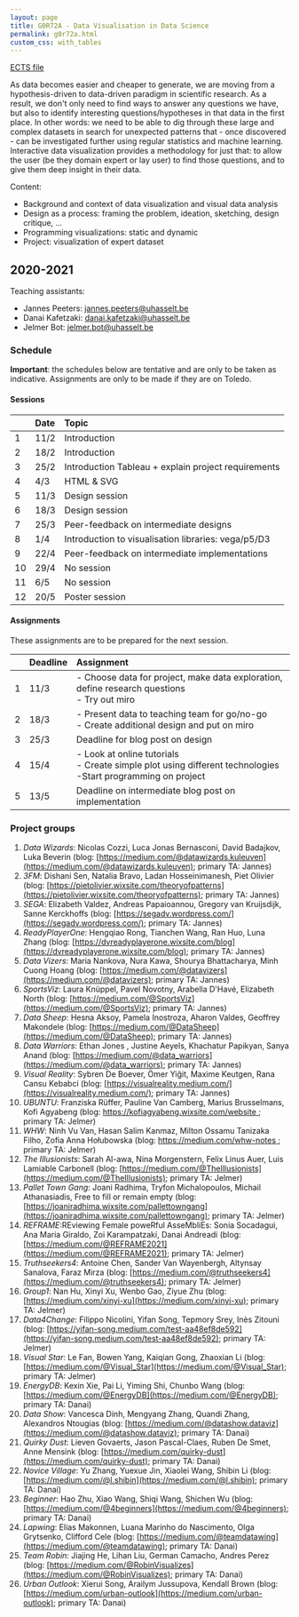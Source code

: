 ```yaml
---
layout: page
title: G0R72A - Data Visualisation in Data Science
permalink: g0r72a.html
custom_css: with_tables
---
```

[ECTS file](https://onderwijsaanbod.kuleuven.be/syllabi/e/G0R72AE.htm)

As data becomes easier and cheaper to generate, we are moving from a hypothesis-driven to data-driven paradigm in scientific research. As a result, we don't only need to find ways to answer any questions we have, but also to identify interesting questions/hypotheses in that data in the first place. In other words: we need to be able to dig through these large and complex datasets in search for unexpected patterns that - once discovered - can be investigated further using regular statistics and machine learning. Interactive data visualization provides a methodology for just that: to allow the user (be they domain expert or lay user) to find those questions, and to give them deep insight in their data.

Content:
* Background and context of data visualization and visual data analysis
* Design as a process: framing the problem, ideation, sketching, design critique, ...
* Programming visualizations: static and dynamic
* Project: visualization of expert dataset

## 2020-2021

Teaching assistants:
- Jannes Peeters: jannes.peeters@uhasselt.be
- Danai Kafetzaki: danai.kafetzaki@uhasselt.be
- Jelmer Bot: jelmer.bot@uhasselt.be

### Schedule

**Important**: the schedules below are tentative and are only to be taken as indicative. Assignments are only to be made if they are on Toledo.

#### Sessions

| | Date | Topic |
|:--|:--|:--|
| 1 | 11/2 | Introduction
| 2 | 18/2 | Introduction
| 3 | 25/2 | Introduction Tableau + explain project requirements
| 4 | 4/3 | HTML & SVG
| 5 | 11/3 | Design session
| 6 | 18/3 | Design session
| 7 | 25/3 | Peer-feedback on intermediate designs
| 8 | 1/4 | Introduction to visualisation libraries: vega/p5/D3
| 9 | 22/4 | Peer-feedback on intermediate implementations
| 10 | 29/4 | No session
| 11 | 6/5 | No session
| 12 | 20/5 | Poster session

#### Assignments
These assignments are to be prepared for the next session.

| | Deadline | Assignment |
|:--|:--|:--|
| 1 | 11/3 | - Choose data for project, make data exploration, define research questions<br>- Try out miro |
| 2 | 18/3 | - Present data to teaching team for go/no-go<br>- Create additional design and put on miro |
| 3 | 25/3 | Deadline for blog post on design |
| 4 | 15/4 | - Look at online tutorials<br>- Create simple plot using different technologies<br>-Start programming on project |
| 5 | 13/5 | Deadline on intermediate blog post on implementation |

### Project groups

1. _Data Wizards_: Nicolas Cozzi, Luca Jonas Bernasconi, David Badajkov, Luka Beverin (blog: [https://medium.com/@datawizards.kuleuven](https://medium.com/@datawizards.kuleuven); primary TA: Jannes)
1. _3FM_: Dishani Sen, Natalia Bravo, Ladan Hosseinimanesh, Piet Olivier (blog: [https://pietolivier.wixsite.com/theoryofpatterns](https://pietolivier.wixsite.com/theoryofpatterns); primary TA: Jannes)
1. _SEGA_: Elizabeth Valdez, Andreas Papaioannou, Gregory van Kruijsdijk, Sanne Kerckhoffs (blog: [https://segadv.wordpress.com/](https://segadv.wordpress.com/); primary TA: Jannes)
1. _ReadyPlayerOne_: Hengqiao Rong, Tianchen Wang, Ran Huo, Luna Zhang (blog: [https://dvreadyplayerone.wixsite.com/blog](https://dvreadyplayerone.wixsite.com/blog); primary TA: Jannes)
1. _Data Vizers_: Maria Nankova, Nura Kawa, Shourya Bhattacharya, Minh Cuong Hoang (blog: [https://medium.com/@datavizers](https://medium.com/@datavizers); primary TA: Jannes)
1. _SportsViz_: Laura Knüppel, Pavel Novotny, Arabella D'Havé, Elizabeth North (blog: [https://medium.com/@SportsViz](https://medium.com/@SportsViz); primary TA: Jannes)
1. _Data Sheep_: Hesna Aksoy, Pamela Inostroza, Aharon Valdes, Geoffrey Makondele (blog: [https://medium.com/@DataSheep](https://medium.com/@DataSheep); primary TA: Jannes)
1. _Data Warriors_: Ethan Jones , Justine Aeyels, Khachatur Papikyan, Sanya Anand (blog: [https://medium.com/@data_warriors](https://medium.com/@data_warriors); primary TA: Jannes)
1. _Visual Reality_: Sybren De Boever, Ömer Yiğit, Maxime Keutgen, Rana Cansu Kebabci (blog: [https://visualreality.medium.com/](https://visualreality.medium.com/); primary TA: Jannes)
1. _UBUNTU_: Franziska Rüffer, Pauline Van Camberg, Marius Brusselmans, Kofi Agyabeng (blog: [https://kofiagyabeng.wixsite.com/website ](https://kofiagyabeng.wixsite.com/website ); primary TA: Jelmer)
1. _WHW_: Ninh Vu Van, Hasan Salim Kanmaz, Milton Ossamu Tanizaka Filho, Zofia Anna Hołubowska (blog: [https://medium.com/whw-notes ](https://medium.com/whw-notes ); primary TA: Jelmer)
1. _The Illusionists_: Sarah Al-awa, Nina Morgenstern, Felix Linus Auer, Luis Lamiable Carbonell (blog: [https://medium.com/@TheIllusionists](https://medium.com/@TheIllusionists); primary TA: Jelmer)
1. _Pallet Town Gang_: Joani Radhima, Tryfon Michalopoulos, Michail Athanasiadis, Free to fill or remain empty (blog: [https://joaniradhima.wixsite.com/pallettowngang](https://joaniradhima.wixsite.com/pallettowngang); primary TA: Jelmer)
1. _REFRAME_:REviewing Female poweRful AsseMbliEs: Sonia Socadagui, Ana Maria Giraldo, Zoi Karampatzaki, Danai Andreadi (blog: [https://medium.com/@REFRAME2021](https://medium.com/@REFRAME2021); primary TA: Jelmer)
1. _Truthseekers4_: Antoine Chen, Sander Van Wayenbergh, Altynsay Sanalova, Faraz Mirza (blog: [https://medium.com/@truthseekers4](https://medium.com/@truthseekers4); primary TA: Jelmer)
1. _Group1_: Nan Hu, Xinyi Xu, Wenbo Gao, Ziyue Zhu (blog: [https://medium.com/xinyi-xu](https://medium.com/xinyi-xu); primary TA: Jelmer)
1. _Data4Change_: Filippo Nicolini, Yifan Song, Tepmory Srey, Inès Zitouni (blog: [https://yifan-song.medium.com/test-aa48ef8de592](https://yifan-song.medium.com/test-aa48ef8de592); primary TA: Jelmer)
1. _Visual Star_: Le Fan, Bowen Yang, Kaiqian Gong, Zhaoxian Li (blog: [https://medium.com/@Visual_Star](https://medium.com/@Visual_Star); primary TA: Jelmer)
1. _EnergyDB_: Kexin Xie, Pai Li, Yiming Shi, Chunbo Wang (blog: [https://medium.com/@EnergyDB](https://medium.com/@EnergyDB); primary TA: Danai)
1. _Data Show_: Vancesca Dinh, Mengyang Zhang, Quandi Zhang, Alexandros Ntougias (blog: [https://medium.com/@datashow.dataviz](https://medium.com/@datashow.dataviz); primary TA: Danai)
1. _Quirky Dust_: Lieven Govaerts, Jason Pascal-Claes, Ruben De Smet, Anne Mensink (blog: [https://medium.com/quirky-dust](https://medium.com/quirky-dust); primary TA: Danai)
1. _Novice Village_: Yu Zhang, Yuexue Jin, Xiaolei Wang, Shibin Li (blog: [https://medium.com/@l.shibin](https://medium.com/@l.shibin); primary TA: Danai)
1. _Beginner_: Hao Zhu, Xiao Wang, Shiqi Wang, Shichen Wu (blog: [https://medium.com/@4beginners](https://medium.com/@4beginners); primary TA: Danai)
1. _Lapwing_: Elias Makonnen, Luana Marinho do Nascimento, Olga Grytsenko, Clifford Cele (blog: [https://medium.com/@teamdatawing](https://medium.com/@teamdatawing); primary TA: Danai)
1. _Team Robin_: Jiajing He, Lihan Liu, German Camacho, Andres Perez (blog: [https://medium.com/@RobinVisualizes](https://medium.com/@RobinVisualizes); primary TA: Danai)
1. _Urban Outlook_: Xierui Song, Arailym Jussupova, Kendall Brown (blog: [https://medium.com/urban-outlook](https://medium.com/urban-outlook); primary TA: Danai)


<!--
## 2019-2020

Teaching assistants:

- Danai Kafetzaki: danai.kafetzaki@kuleuven.be
- Georgia Panagiotidou: georgia.panagiotidou@kuleuven.be

### Schedule

**Important**: the schedules below are tentative and are only to be taken as indicative. Assignments are only to be made if they are on Toledo.

#### Sessions

| | Date | Topic |
|:--|:--|:--|
| 1 | 13/2 | introduction to data visualisation: history, marks/channels/... |
| 2 | 20/2 | introduction to data visualisation: history, marks/channels/... |
| 3 | 27/2 | visual design |
| 4 | 5/3 | vega-lite |
| 5 | 12/3 | vega |
| 6 | 19/3 | feedback on visual designs |
| 7 | 26/3 | vega and python |
| 8 | 2/4 | vega and R |
| 9 | 23/4 | No session |
| 10 | 30/4 | final feedback on projects |
| 11 | 7/5 | feedback visual design for communication |
| 12 | 14/5 | poster session with TAs |

#### Assignments
These assignments are to be prepared for the next session.

| | Deadline | Assignment |
|:--|:--|:--|
| 1 | 20/2 | add your blog URL in this form: https://forms.gle/SG7GHav4iAEapkQE6 |
| 2 | 27/2 | critique |
| 3 | 5/3 | - submit project proposals: 1 per group: (a) 3-pager, (b) 3 slides<br> - select timeslot for discussion |
| 4 | 12/3 | vega-lite exercises |
| 5 | 19/3 | visual designs for project |
| 6 | 26/3 | vega exercises |
| 7 | 2/4 | vega/python exercises |
| 8 | 23/4 | vega/R exercises |
| 9 | 30/4 | pre-final implementation of project |
| 10 | 7/5 | visual designs for communication project |
| 11 | 14/5 | poster for communication project |

### Grading
Grading will be based both on continuous evaluation (15%) and a written report (85%).

### Student group blogs
- FRPG: [https://medium.com/@fjaraavila](https://medium.com/@fjaraavila)
  - Francisco Javier Jara Ávila, Ruben Kerkhofs, Pedro, Geert
- WGYR: [https://medium.com/@WGYR](https://medium.com/@WGYR)
  - Weixiang Wang, Guohao Lin, Yueyang Yi, Runyang Wang
- A.K.A.K.: [https://medium.com/@kjsobkowiak/crime-against-women-in-india-introduction-and-data-source-66efc10688c5](https://medium.com/@kjsobkowiak/crime-against-women-in-india-introduction-and-data-source-66efc10688c5)
  - Kristýna Kacafírková, Arleen Lindenmeyer, Patane' Angelo, Krzysztof Sobkowiak
- OTV: [https://otvgroupvizclass.wixsite.com/website](https://otvgroupvizclass.wixsite.com/website)
  - Ondrej Zeman, Vi Dang, Tommi Vainio
- CHLP: [https://medium.com/@wondrousadventures](https://medium.com/@wondrousadventures)
  - Claudio Yurdadon, Blazej Herbert Makosa, Lennert Ulrichs, Pascal Leon Wiltschko
- Szechuan Dosa: [https://aditivrao94.wixsite.com/szechuandosa](https://aditivrao94.wixsite.com/szechuandosa)
  - James, Aditi,Adityavarna,Chen
- CXM: [https://medium.com/@dvds_cxm](https://medium.com/@dvds_cxm)
  - Chao Jiang, Xiangfei Meng, Meng Wang
- IMMA: [https://marcelalopezvivero.wixsite.com/imma-datavis/blog](https://marcelalopezvivero.wixsite.com/imma-datavis/blog)
  - Iker, Manuel, Alejandro, Marcela
- LYF: [https://medium.com/@lyf.visualizations](https://medium.com/@lyf.visualizations)
  - Laura Van Heck, Yang, Finterly Hu
- DCCZ: [https://medium.com/@ruiman.zhong](https://medium.com/@ruiman.zhong)
  - Wei Dai, Qingjingyi Cai, Jingpu Chen, Ruiman Zhong
- MSXH: [https://medium.com/@mbecerracontreras](https://medium.com/@mbecerracontreras)
  - Mario Becerra, Mohammed Saif Ismail Hameed, Xian, Huijing



- Ruben Kerkhofs: [https://medium.com/@rkerkhofsbe](https://medium.com/@rkerkhofsbe)
- Finterly Hu: [https://medium.com/finterly](https://medium.com/@finterly)
- Lennert Ulrichs: [https://medium.com/@lennert.ulrichs](https://medium.com/@lennert.ulrichs)
- Laura Van Heck: [https://medium.com/@lauravanheck](https://medium.com/@lauravanheck)
- Chao Jiang: [https://medium.com/@jiangchao](https://medium.com/@jiangchao)
- Kristýna Kacafírková: [https://kristynkakac.wixsite.com/data](https://kristynkakac.wixsite.com/data)
- Ruiman Zhong: [https://medium.com/@r0767577](https://medium.com/@r0767577)
- Qingjingyi Cai: [https://caiqingjingyi.wixsite.com/website](https://caiqingjingyi.wixsite.com/website)
- Weixiang Wang: [https://medium.com/@fitzwang557](https://medium.com/@fitzwang557)
- Ondřej Zeman: [https://zemanond.wixsite.com/website](https://zemanond.wixsite.com/website)
- Guohao Lin: [https://medium.com/@linguohao1996](https://medium.com/@linguohao1996)
- Marcela López Viveros: [https://marcelalopezvivero.wixsite.com/datavis](https://marcelalopezvivero.wixsite.com/datavis)
- Manuel Borja Lopez Pelaez: [https://medium.com/@manuelblp](https://medium.com/@manuelblp)
- Krzysztof Sobkowiak: [https://medium.com/@kjsobkowiak](https://medium.com/@kjsobkowiak)
- Thi Kha Vi Dang: [https://readthenshare.wixsite.com/apetitecorner](https://readthenshare.wixsite.com/apetitecorner)
- Pascal Leon Wiltschko: [https://medium.com/@pascalwiltschko](https://medium.com/@pascalwiltschko)
- Aditi Vasudev Rao: [https://aditivrao94.wixsite.com/website](https://aditivrao94.wixsite.com/website)
- Arleen Lindenmeyer: [https://medium.com/@arleen.lindenmeyer](https://medium.com/@arleen.lindenmeyer)
- Claudio Yurdadon: [https://medium.com/@claudioyurdadon](https://medium.com/@claudioyurdadon)
- Iker Camara Bengoechea: [https://medium.com/@ikercamara](https://medium.com/@ikercamara)
- Yang He: [https://medium.com/@arthur.he](https://medium.com/@arthur.he)
- Jose Alejandro Rozo Posada: [https://medium.com/@jarozop](https://medium.com/@jarozop)
- Changsheng Chen: [https://medium.com/@changshengchen](https://medium.com/@changshengchen)
- Mohammed Saif Ismail Hameed: [https://saifismailh.wixsite.com/mysite](https://saifismailh.wixsite.com/mysite)
- Blazej Hebert Makosa: [https://medium.com/@makosablazej](https://medium.com/@makosablazej)
- Tommi Vainio: [https://medium.com/@tommmiv](https://medium.com/@tommmiv)
- Francisco Javier Jara Ávila: [https://medium.com/@fjaraavila](https://medium.com/@fjaraavila)
- Meng Xiangfei: [https://medium.com/@xfei.meng](https://medium.com/@xfei.meng)
- Jingpu Chen: [https://medium.com/@jprstrong](https://medium.com/@jprstrong)
- Runyang Wang: [https://rywang.wixsite.com/datavis](https://rywang.wixsite.com/datavis)
- Mario Becerra: [https://medium.com/@mbecerracontreras](https://medium.com/@mbecerracontreras)
- Angelo Patane: [https://medium.com/@angelpatane9](https://medium.com/@angelpatane9)
- Meng Wang: [https://medium.com/@wang.meng](https://medium.com/@wang.meng)
-->


<!--
## 2018-2019
### Student blogs
* [Eline Mangelschots](https://medium.com/@elinemangelschots)
* [Maarten van Meeuwen](https://medium.com/@maartenvanmeeuwen)
* [Jannes Peeters](https://medium.com/@jannes.peeters96)
* [Svitlana Kudrenko](https://medium.com/@svkudrenko)
* [Sintayehu Legesse](https://medium.com/@sintayehulegesse_1617)
* [Hendrik De Winter](https://medium.com/@hendrikdewinter8)
* [Sajid Raza](https://medium.com/@sajidrz.nust)
* [Francisco Gajardo](https://fjgajardoo.wixsite.com/dataviz)
* [Xiang Zhang](https://zhangxiang1232.wixsite.com/website-1)
* [Bram Vandeninden](https://bramvandeninden.wixsite.com/mysite/blog)
* [Sofia Lahdensuo](https://medium.com/@sofia.lahdensuo)

### Schedule
* 19/3 Us: overview of critique; students: present dataset
* 26/3 present sketches
* 2/4 P5 Q&A
* 23/4 intermediate presentation
* 30/4
* 7/5 final interactive visual for exploration
* 14/5 present sketches
* 21/5 final visual for presentation

### Exercise for static visualisation
Based on any dataset (but preferably using the dataset you used in the previous exercise), create a new data visualisation to demonstrate a non-obvious insight gleaned from the data, to make a particular point, or to present an interesting overview of the datasets. If you want, you can also create a data-driven art piece. Good examples are:
* [https://www.studioterp.nl/](https://www.studioterp.nl/)
* [http://visme.co/blog/best-data-visualizations/](http://visme.co/blog/best-data-visualizations/) =>
    * History of Bruce Springsteen
    * Hello Sun app
    * Apollo
    * Keuzestress: Searching for the "Correct" Mascara
    * The Women of Dataviz
    * Oddity Viz (data art)
    * Red Bull Party Visualization (data art)

[![mascara]({{site.baseurl}}/assets/mascara.png)](https://www.studioterp.nl/mascaras-a-datavisualization/)


We will do this exercise in 2 phases:
1. In the session of 14/5, we'll go over hand-drawn sketches. Please present **1** design; we'll expect you to have gone through the diverge-emerge-converge cycle yourself beforehand.
1. In the session of 21/5, you'll present the final visual.

In your visual, please include:
* the visual itself
* a good title
* a short description of what this is about
* a legend
* highlights of any interesting things you want to draw attention to

Here's another very good example of a visual with annotations:
[![library of congress]({{site.baseurl}}/assets/library-of-congress.png)](http://sappingattention.blogspot.com/2017/05/a-brief-visual-history-of-marc.html)
-->
